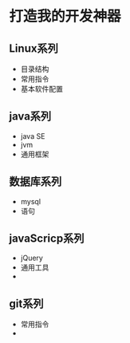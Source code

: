 
# 打造我的开发神器

## Linux系列

* 目录结构
* 常用指令
* 基本软件配置

## java系列

* java SE
* jvm
* 通用框架


## 数据库系列

* mysql
* 语句


## javaScricp系列

* jQuery
* 通用工具
* 

## git系列
* 常用指令
* 




